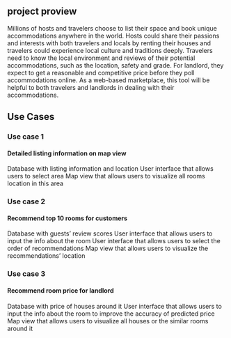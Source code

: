 ## project proview

Millions of hosts and travelers choose to list their space and book unique accommodations anywhere in the world. Hosts could share their passions and interests with both travelers and locals by renting their houses and travelers could experience local culture and traditions deeply. Travelers need to know the local environment and reviews of their potential accommodations, such as the location, safety and grade. For landlord, they expect to get a reasonable and competitive price before they poll accommodations online. As a web-based marketplace, this tool will be helpful to both travelers and landlords in dealing with their accommodations.

## Use Cases

### Use case 1

#### Detailed listing information on map view

 Database with listing information and location
User interface that allows users to select area
Map view that allows users to visualize all rooms location in this area

### Use case 2

#### Recommend top 10 rooms for customers

Database with guests’ review scores
User interface that allows users to input the info about the room
User interface that allows users to select the order of recommendations
Map view that allows users to visualize the recommendations’ location

### Use case 3

#### Recommend room price for landlord

Database with price of houses around it
User interface that allows users to input the info about the room to
improve the accuracy of predicted price
Map view that allows users to visualize all houses or the similar rooms
around it
